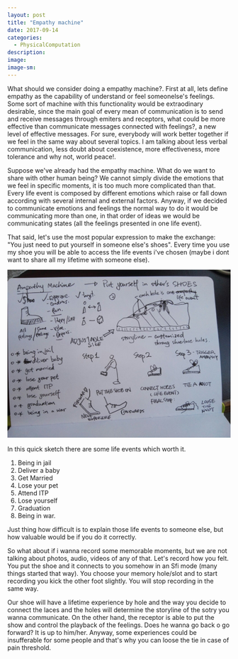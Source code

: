 ```yaml
---
layout: post
title: "Empathy machine"
date: 2017-09-14
categories: 
  - PhysicalComputation
description: 
image: 
image-sm:
---
```


What should we consider doing a empathy machine?. First at all, lets define empathy as the capability of understand or feel someonelse's feelings. Some sort of machine with this functionality would be extraodinary desirable, since the main goal of every mean of communication is to send and receive messages through emiters and receptors, what could be more effective than communicate messages connected with feelings?, a new level of effective messages. For sure, everybody will work better together if we feel in the same way about several topics. I am talking about less verbal communication, less doubt about coexistence, more effectiveness, more tolerance and why not, world peace!.

Suppose we've already had the empathy machine. What do we want to share with other human being? We cannot simply divide the emotions that we feel in specific moments, it is too much more complicated than that. Every life event is composed by different emotions which raise or fall down according with several internal and external factors. Anyway, if we decided to communicate emotions and feelings the normal way to do it would be communicating more than one, in that order of ideas we would be communicating states (all the feelings presented in one life event).

That said, let's use the most popular expression to make the exchange: "You just need to put yourself in someone else's shoes". Every time you use my shoe you will be able to access the life events i've chosen (maybe i dont want to share all my lifetime with someone else).

![empathyMachine](/assets/empathyMachine.jpeg)

In this quick sketch there are some life events which worth it.
1. Being in jail
2. Deliver a baby
3. Get Married
4. Lose your pet
5. Attend ITP
6. Lose yourself
7. Graduation
8. Being in war.

Just thing how difficult is to explain those life events to someone else, but how valuable would be if you do it correctly.

So what about if i wanna record some memorable moments, but we are not talking about photos, audio, videos of any of that. Let's record how you felt. You put the shoe and it connects to you somehow in an Sfi mode (many things started that way). You choose your memory hole/slot and to start recording you kick the other foot slightly. You will stop recording in the same way.

Our shoe will have a lifetime experience by hole and the way you decide to connect the laces and the holes will determine the storyline of the sotry you wanna communicate. On the other hand, the receptor is able to put the show and control the playback of the feelings. Does he wanna go back o go forward? It is up to him/her. Anyway, some experiences could be insufferable for some people and that's why you can loose the tie in case of pain threshold.


